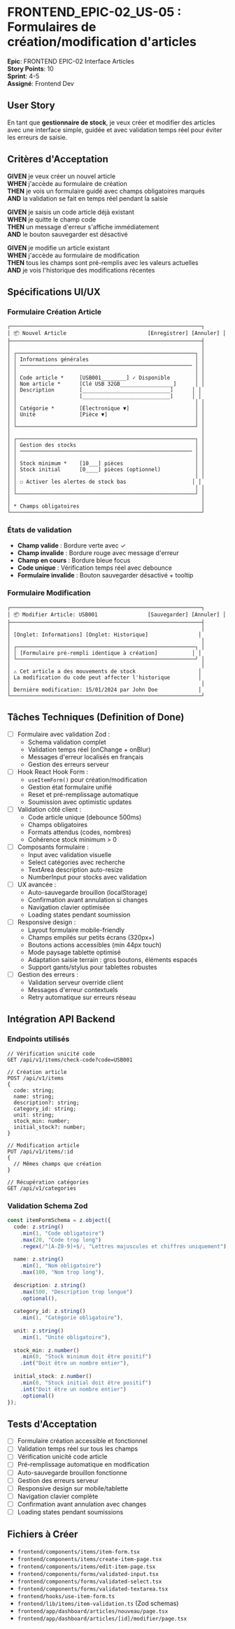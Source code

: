 # FRONTEND_EPIC-02_US-05 : Formulaires de création/modification d'articles

**Epic**: FRONTEND EPIC-02 Interface Articles  
**Story Points**: 10  
**Sprint**: 4-5  
**Assigné**: Frontend Dev  

## User Story

En tant que **gestionnaire de stock**, je veux créer et modifier des articles avec une interface simple, guidée et avec validation temps réel pour éviter les erreurs de saisie.

## Critères d'Acceptation

**GIVEN** je veux créer un nouvel article  
**WHEN** j'accède au formulaire de création  
**THEN** je vois un formulaire guidé avec champs obligatoires marqués  
**AND** la validation se fait en temps réel pendant la saisie  

**GIVEN** je saisis un code article déjà existant  
**WHEN** je quitte le champ code  
**THEN** un message d'erreur s'affiche immédiatement  
**AND** le bouton sauvegarder est désactivé  

**GIVEN** je modifie un article existant  
**WHEN** j'accède au formulaire de modification  
**THEN** tous les champs sont pré-remplis avec les valeurs actuelles  
**AND** je vois l'historique des modifications récentes  

## Spécifications UI/UX

### Formulaire Création Article
```
┌─────────────────────────────────────────────────────────────┐
│ 📦 Nouvel Article                          [Enregistrer] [Annuler] │
├─────────────────────────────────────────────────────────────┤
│                                                             │
│ ┌─────────────────────────────────────────────────────────┐ │
│ │ Informations générales                                  │ │
│ │ ─────────────────────────────────────────────────────── │ │
│ │                                                         │ │
│ │ Code article *     [USB001________] ✓ Disponible        │ │
│ │ Nom article *      [Clé USB 32GB_________________]      │ │
│ │ Description        [____________________________]      │ │
│ │                    [____________________________]      │ │
│ │                                                         │ │
│ │ Catégorie *        [Électronique ▼]                     │ │
│ │ Unité              [Pièce ▼]                            │ │
│ │                                                         │ │
│ └─────────────────────────────────────────────────────────┘ │
│                                                             │
│ ┌─────────────────────────────────────────────────────────┐ │
│ │ Gestion des stocks                                      │ │
│ │ ─────────────────────────────────────────────────────── │ │
│ │                                                         │ │
│ │ Stock minimum *    [10___] pièces                       │ │
│ │ Stock initial      [0____] pièces (optionnel)           │ │
│ │                                                         │ │
│ │ ☐ Activer les alertes de stock bas                     │ │
│ │                                                         │ │
│ └─────────────────────────────────────────────────────────┘ │
│                                                             │
│ * Champs obligatoires                                       │
└─────────────────────────────────────────────────────────────┘
```

### États de validation
- **Champ valide** : Bordure verte avec ✓
- **Champ invalide** : Bordure rouge avec message d'erreur
- **Champ en cours** : Bordure bleue focus
- **Code unique** : Vérification temps réel avec debounce
- **Formulaire invalide** : Bouton sauvegarder désactivé + tooltip

### Formulaire Modification
```
┌─────────────────────────────────────────────────────────────┐
│ 📦 Modifier Article: USB001                [Sauvegarder] [Annuler] │
├─────────────────────────────────────────────────────────────┤
│                                                             │
│ [Onglet: Informations] [Onglet: Historique]                │
│                                                             │
│ ┌─────────────────────────────────────────────────────────┐ │
│ │ [Formulaire pré-rempli identique à création]           │ │
│ └─────────────────────────────────────────────────────────┘ │
│                                                             │
│ ⚠️ Cet article a des mouvements de stock                    │
│ La modification du code peut affecter l'historique         │
│                                                             │
│ Dernière modification: 15/01/2024 par John Doe             │
└─────────────────────────────────────────────────────────────┘
```

## Tâches Techniques (Definition of Done)

- [ ] Formulaire avec validation Zod :
  - Schema validation complet
  - Validation temps réel (onChange + onBlur)
  - Messages d'erreur localisés en français
  - Gestion des erreurs serveur
- [ ] Hook React Hook Form :
  - `useItemForm()` pour création/modification
  - Gestion état formulaire unifié
  - Reset et pré-remplissage automatique
  - Soumission avec optimistic updates
- [ ] Validation côté client :
  - Code article unique (debounce 500ms)
  - Champs obligatoires
  - Formats attendus (codes, nombres)
  - Cohérence stock minimum > 0
- [ ] Composants formulaire :
  - Input avec validation visuelle
  - Select catégories avec recherche
  - TextArea description auto-resize
  - NumberInput pour stocks avec validation
- [ ] UX avancée :
  - Auto-sauvegarde brouillon (localStorage)
  - Confirmation avant annulation si changes
  - Navigation clavier optimisée
  - Loading states pendant soumission
- [ ] Responsive design :
  - Layout formulaire mobile-friendly
  - Champs empilés sur petits écrans (320px+)
  - Boutons actions accessibles (min 44px touch)
  - Mode paysage tablette optimisé
  - Adaptation saisie terrain : gros boutons, éléments espacés
  - Support gants/stylus pour tablettes robustes
- [ ] Gestion des erreurs :
  - Validation serveur override client
  - Messages d'erreur contextuels
  - Retry automatique sur erreurs réseau

## Intégration API Backend

### Endpoints utilisés
```
// Vérification unicité code
GET /api/v1/items/check-code?code=USB001

// Création article
POST /api/v1/items
{
  code: string;
  name: string;
  description?: string;
  category_id: string;
  unit: string;
  stock_min: number;
  initial_stock?: number;
}

// Modification article
PUT /api/v1/items/:id
{
  // Mêmes champs que création
}

// Récupération catégories
GET /api/v1/categories
```

### Validation Schema Zod
```typescript
const itemFormSchema = z.object({
  code: z.string()
    .min(1, "Code obligatoire")
    .max(20, "Code trop long")
    .regex(/^[A-Z0-9]+$/, "Lettres majuscules et chiffres uniquement"),
    
  name: z.string()
    .min(1, "Nom obligatoire")
    .max(100, "Nom trop long"),
    
  description: z.string()
    .max(500, "Description trop longue")
    .optional(),
    
  category_id: z.string()
    .min(1, "Catégorie obligatoire"),
    
  unit: z.string()
    .min(1, "Unité obligatoire"),
    
  stock_min: z.number()
    .min(0, "Stock minimum doit être positif")
    .int("Doit être un nombre entier"),
    
  initial_stock: z.number()
    .min(0, "Stock initial doit être positif")
    .int("Doit être un nombre entier")
    .optional()
});
```

## Tests d'Acceptation

- [ ] Formulaire création accessible et fonctionnel
- [ ] Validation temps réel sur tous les champs
- [ ] Vérification unicité code article
- [ ] Pré-remplissage automatique en modification
- [ ] Auto-sauvegarde brouillon fonctionne
- [ ] Gestion des erreurs serveur
- [ ] Responsive design sur mobile/tablette
- [ ] Navigation clavier complète
- [ ] Confirmation avant annulation avec changes
- [ ] Loading states pendant soumissions

## Fichiers à Créer

- `frontend/components/items/item-form.tsx`
- `frontend/components/items/create-item-page.tsx`
- `frontend/components/items/edit-item-page.tsx`
- `frontend/components/forms/validated-input.tsx`
- `frontend/components/forms/validated-select.tsx`
- `frontend/components/forms/validated-textarea.tsx`
- `frontend/hooks/use-item-form.ts`
- `frontend/lib/items/item-validation.ts` (Zod schemas)
- `frontend/app/dashboard/articles/nouveau/page.tsx`
- `frontend/app/dashboard/articles/[id]/modifier/page.tsx`